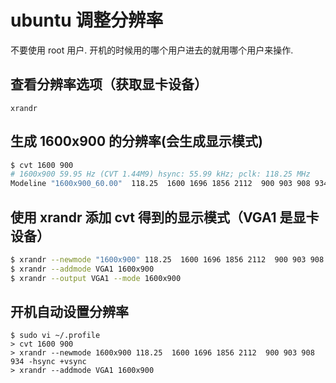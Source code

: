 # ubuntu 调整分辨率

不要使用 root 用户. 开机的时候用的哪个用户进去的就用哪个用户来操作.

## 查看分辨率选项（获取显卡设备）
```
xrandr
```

## 生成 1600x900 的分辨率(会生成显示模式)
```bash
$ cvt 1600 900
# 1600x900 59.95 Hz (CVT 1.44M9) hsync: 55.99 kHz; pclk: 118.25 MHz
Modeline "1600x900_60.00"  118.25  1600 1696 1856 2112  900 903 908 934 -hsync +vsync
```

## 使用 xrandr 添加 cvt 得到的显示模式（VGA1 是显卡设备）
```bash
$ xrandr --newmode "1600x900" 118.25  1600 1696 1856 2112  900 903 908 934 -hsync +vsync
$ xrandr --addmode VGA1 1600x900
$ xrandr --output VGA1 --mode 1600x900
```

## 开机自动设置分辨率
```
$ sudo vi ~/.profile
> cvt 1600 900
> xrandr --newmode 1600x900 118.25  1600 1696 1856 2112  900 903 908 934 -hsync +vsync
> xrandr --addmode VGA1 1600x900
```
